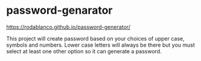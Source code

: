 # password-genarator
<a src= ".images/password generator screenshot">

https://rodablanco.github.io/password-generator/

This project will create password based on your choices of upper case, symbols and numbers.
Lower case letters will always be there but you must select at least one other option so it can generate a password. 
